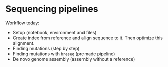 # Sequencing pipelines
Workflow today:
- Setup (notebook, environment and files)
- Create index from reference and align sequence to it. Then optimize this allgnment.
- Finding mutations (step by step)
- Finding mutations with `breseq` (premade pipeline)
- De novo genome assembly (assembly without a reference)

